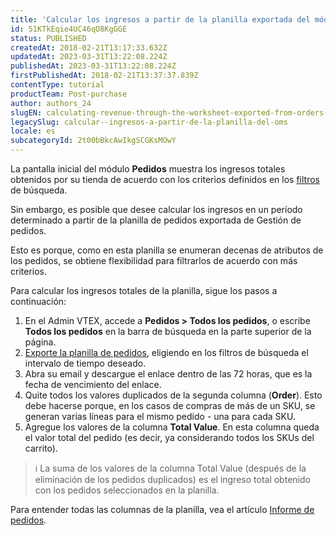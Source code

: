 ```yaml
---
title: 'Calcular los ingresos a partir de la planilla exportada del módulo Pedidos'
id: 51KTkEqie4UC46qO8KgGGE
status: PUBLISHED
createdAt: 2018-02-21T13:17:33.632Z
updatedAt: 2023-03-31T13:22:08.224Z
publishedAt: 2023-03-31T13:22:08.224Z
firstPublishedAt: 2018-02-21T13:37:37.839Z
contentType: tutorial
productTeam: Post-purchase
author: authors_24
slugEN: calculating-revenue-through-the-worksheet-exported-from-orders-module
legacySlug: calcular--ingresos-a-partir-de-la-planilla-del-oms
locale: es
subcategoryId: 2t00bBkcAwIkgSCGKsMOwY
---
```


La pantalla inicial del módulo **Pedidos** muestra los ingresos totales obtenidos por su tienda de acuerdo con los criterios definidos en los [filtros](https://help.vtex.com/es/tutorial/filtrar-todos-pedidos--tutorials_192) de búsqueda.

Sin embargo, es posible que desee calcular los ingresos en un período determinado a partir de la planilla de pedidos exportada de Gestión de pedidos.

Esto es porque, como en esta planilla se enumeran decenas de atributos de los pedidos, se obtiene flexibilidad para filtrarlos de acuerdo con más criterios.

Para calcular los ingresos totales de la planilla, sigue los pasos a continuación:

1. En el Admin VTEX, accede a **Pedidos > Todos los pedidos**, o escribe **Todos los pedidos** en la barra de búsqueda en la parte superior de la página.
2. [Exporte la planilla de pedidos](https://help.vtex.com/es/tutorial/exportacao-de-pedidos-no-modulo-pedidos--tutorials_6417), eligiendo en los filtros de búsqueda el intervalo de tiempo deseado.
3. Abra su email y descargue el enlace dentro de las 72 horas, que es la fecha de vencimiento del enlace.
4. Quite todos los valores duplicados de la segunda columna (__Order__). Esto debe hacerse porque, en los casos de compras de más de un SKU, se generan varias líneas para el mismo pedido - una para cada SKU.
5. Agregue los valores de la columna __Total Value__. En esta columna queda el valor total del pedido (es decir, ya considerando todos los SKUs del carrito).

> ℹ️ La suma de los valores de la columna Total Value (después de la eliminación de los pedidos duplicados) es el ingreso total obtenido con los pedidos seleccionados en la planilla.

Para entender todas las columnas de la planilla, vea el artículo [Informe de pedidos](https://help.vtex.com/es/tutorial/planilha-de-pedidos--31m1ewsmsEe0WS4So2aGMY).
